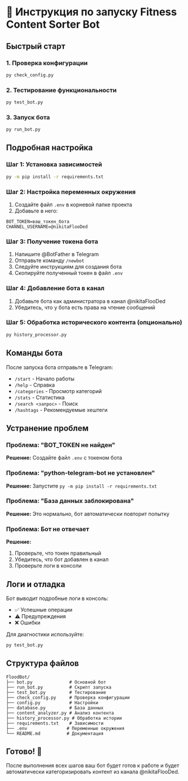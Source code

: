 # 🚀 Инструкция по запуску Fitness Content Sorter Bot

## Быстрый старт

### 1. Проверка конфигурации
```bash
py check_config.py
```

### 2. Тестирование функциональности
```bash
py test_bot.py
```

### 3. Запуск бота
```bash
py run_bot.py
```

## Подробная настройка

### Шаг 1: Установка зависимостей
```bash
py -m pip install -r requirements.txt
```

### Шаг 2: Настройка переменных окружения
1. Создайте файл `.env` в корневой папке проекта
2. Добавьте в него:
```
BOT_TOKEN=ваш_токен_бота
CHANNEL_USERNAME=@nikitaFlooDed
```

### Шаг 3: Получение токена бота
1. Напишите @BotFather в Telegram
2. Отправьте команду `/newbot`
3. Следуйте инструкциям для создания бота
4. Скопируйте полученный токен в файл `.env`

### Шаг 4: Добавление бота в канал
1. Добавьте бота как администратора в канал @nikitaFlooDed
2. Убедитесь, что у бота есть права на чтение сообщений

### Шаг 5: Обработка исторического контента (опционально)
```bash
py history_processor.py
```

## Команды бота

После запуска бота отправьте в Telegram:

- `/start` - Начало работы
- `/help` - Справка
- `/categories` - Просмотр категорий
- `/stats` - Статистика
- `/search <запрос>` - Поиск
- `/hashtags` - Рекомендуемые хештеги

## Устранение проблем

### Проблема: "BOT_TOKEN не найден"
**Решение:** Создайте файл `.env` с токеном бота

### Проблема: "python-telegram-bot не установлен"
**Решение:** Запустите `py -m pip install -r requirements.txt`

### Проблема: "База данных заблокирована"
**Решение:** Это нормально, бот автоматически повторит попытку

### Проблема: Бот не отвечает
**Решение:** 
1. Проверьте, что токен правильный
2. Убедитесь, что бот добавлен в канал
3. Проверьте логи в консоли

## Логи и отладка

Бот выводит подробные логи в консоль:
- ✅ Успешные операции
- ⚠️ Предупреждения
- ❌ Ошибки

Для диагностики используйте:
```bash
py test_bot.py
```

## Структура файлов

```
FloodBot/
├── bot.py              # Основной бот
├── run_bot.py          # Скрипт запуска
├── test_bot.py         # Тестирование
├── check_config.py     # Проверка конфигурации
├── config.py           # Настройки
├── database.py         # База данных
├── content_analyzer.py # Анализ контента
├── history_processor.py # Обработка истории
├── requirements.txt    # Зависимости
├── .env               # Переменные окружения
└── README.md          # Документация
```

## Готово! 🎉

После выполнения всех шагов ваш бот будет готов к работе и будет автоматически категоризировать контент из канала @nikitaFlooDed. 